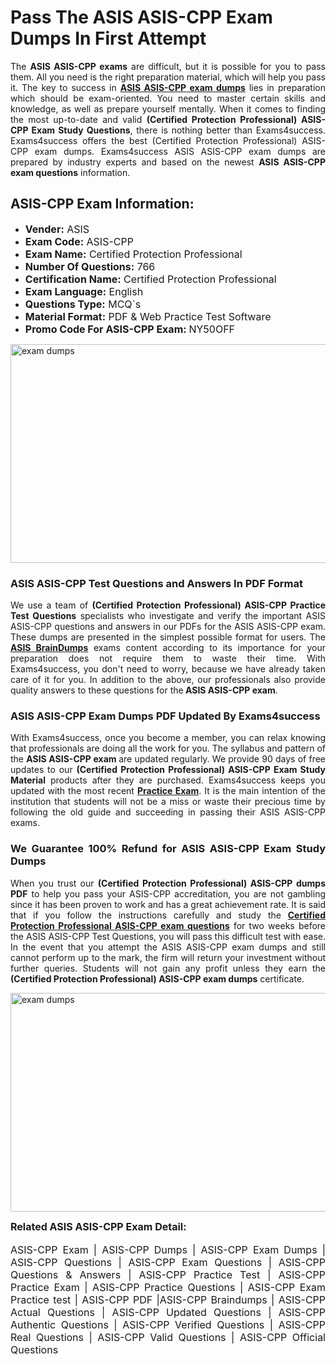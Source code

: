 <h1><strong><strong>Pass The ASIS ASIS-CPP Exam Dumps In First Attempt</strong></strong></h1> <p style="text-align:justify">The <strong>ASIS ASIS-CPP exams</strong> are difficult, but it is possible for you to pass them. All you need is the right preparation material, which will help you pass it. The key to success in <a href="https://www.exams4success.com/asis/asis-cpp-pdf-exam-dumps"><strong>ASIS ASIS-CPP exam dumps</strong></a> lies in preparation which should be exam-oriented. You need to master certain skills and knowledge, as well as prepare yourself mentally. When it comes to finding the most up-to-date and valid <strong>(Certified Protection Professional) ASIS-CPP Exam Study Questions</strong>, there is nothing better than Exams4success. Exams4success offers the best (Certified Protection Professional) ASIS-CPP exam dumps. Exams4success ASIS ASIS-CPP exam dumps are prepared by industry experts and based on the newest <strong>ASIS ASIS-CPP exam questions</strong> information.</p> <h2><strong><strong>ASIS-CPP Exam Information:</strong></strong></h2> <ul> <li><span style="font-size:16px"><strong>Vender:</strong> ASIS</span></li> <li><span style="font-size:16px"><strong>Exam Code:</strong> ASIS-CPP</span></li> <li><span style="font-size:16px"><strong>Exam Name:</strong> Certified Protection Professional</span></li> <li><span style="font-size:16px"><strong>Number Of Questions:</strong> 766</span></li> <li><span style="font-size:16px"><strong>Certification Name:</strong> Certified Protection Professional</span></li> <li><span style="font-size:16px"><strong>Exam Language:</strong> English</span></li> <li><span style="font-size:16px"><strong>Questions Type:</strong> MCQ`s</span></li> <li><span style="font-size:16px"><strong>Material Format:</strong> PDF & Web Practice Test Software</span></li> <li><span style="font-size:16px"><strong>Promo Code For ASIS-CPP Exam: </strong>NY50OFF</span></li> </ul> <p><a href="https://www.exams4success.com/asis/asis-cpp-pdf-exam-dumps" rel="no-follow"><img alt="exam dumps" src="https://www.certcollections.com/uploads/content/infrist1.png" style="height:350px; width:750px" /></a></p> <h3><strong>ASIS ASIS-CPP Test Questions and Answers In PDF Format</strong></h3> <p style="text-align:justify">We use a team of <strong>(Certified Protection Professional) ASIS-CPP Practice Test Questions</strong> specialists who investigate and verify the important ASIS ASIS-CPP questions and answers in our PDFs for the ASIS ASIS-CPP exam. These dumps are presented in the simplest possible format for users. The <a href="https://www.exams4success.com/asis-exam-dumps"><strong>ASIS BrainDumps</strong></a> exams content according to its importance for your preparation does not require them to waste their time. With Exams4success, you don't need to worry, because we have already taken care of it for you. In addition to the above, our professionals also provide quality answers to these questions for the<strong> ASIS ASIS-CPP exam</strong>.</p> <h3><strong> ASIS ASIS-CPP Exam Dumps PDF Updated By Exams4success</strong></h3> <p style="text-align:justify">With Exams4success, once you become a member, you can relax knowing that professionals are doing all the work for you. The syllabus and pattern of the <strong>ASIS ASIS-CPP exam </strong>are updated regularly. We provide 90 days of free updates to our <strong>(Certified Protection Professional) ASIS-CPP Exam Study Material</strong> products after they are purchased. Exams4success keeps you updated with the most recent <a href="https://www.exams4success.com/"><strong>Practice Exam</strong></a>. It is the main intention of the institution that students will not be a miss or waste their precious time by following the old guide and succeeding in passing their ASIS ASIS-CPP exams.</p> <h3 style="text-align:justify"><strong>We Guarantee 100% Refund for ASIS ASIS-CPP Exam Study Dumps</strong></h3> <p style="text-align:justify">When you trust our <strong>(Certified Protection Professional) ASIS-CPP dumps PDF</strong> to help you pass your ASIS-CPP accreditation, you are not gambling since it has been proven to work and has a great achievement rate. It is said that if you follow the instructions carefully and study the <a href="https://www.exams4success.com/asis/asis-cpp-pdf-exam-dumps"><strong>Certified Protection Professional ASIS-CPP exam questions</strong></a> for two weeks before the ASIS ASIS-CPP Test Questions, you will pass this difficult test with ease. In the event that you attempt the ASIS ASIS-CPP exam dumps and still cannot perform up to the mark, the firm will return your investment without further queries. Students will not gain any profit unless they earn the <strong>(Certified Protection Professional) ASIS-CPP exam dumps</strong> certificate.</p> <p style="text-align:justify"><a href="https://www.exams4success.com/asis/asis-cpp-pdf-exam-dumps" rel="no-follow"><img alt="exam dumps" src="https://www.certcollections.com/uploads/content/free_demo1.png" style="height:350px; width:750px" /></a></p> <p style="text-align:justify"><span style="font-size:16px"><strong>Related ASIS ASIS-CPP Exam Detail:</strong></span><br /> <br /> <span style="font-size:16px">ASIS-CPP Exam | ASIS-CPP Dumps | ASIS-CPP Exam Dumps | ASIS-CPP Questions | ASIS-CPP Exam Questions | ASIS-CPP Questions & Answers | ASIS-CPP Practice Test | ASIS-CPP Practice Exam | ASIS-CPP Practice Questions | ASIS-CPP Exam Practice test | ASIS-CPP PDF |ASIS-CPP Braindumps | ASIS-CPP Actual Questions | ASIS-CPP Updated Questions | ASIS-CPP Authentic Questions | ASIS-CPP Verified Questions | ASIS-CPP Real Questions | ASIS-CPP Valid Questions | ASIS-CPP Official Questions</span></p>

